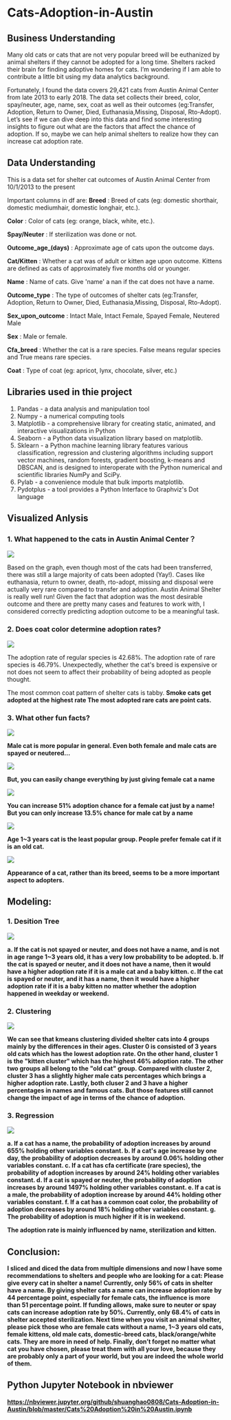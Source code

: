 # Cats-Adoption-in-Austin

## Business Understanding
Many old cats or cats that are not very popular breed will be euthanized by animal shelters if they cannot be adopted for a long time. Shelters racked their brain for finding adoptive homes for cats. I’m wondering if I am able to contribute a little bit using my data analytics background. 

Fortunately, I found the data covers 29,421 cats from Austin Animal Center from late 2013 to early 2018. The data set collects their breed, color, spay/neuter, age, name, sex, coat as well as their outcomes (eg:Transfer, Adoption, Return to Owner, Died, Euthanasia,Missing, Disposal, Rto-Adopt). Let’s see if we can dive deep into this data and find some interesting insights to figure out what are the factors that affect the chance of adoption. If so, maybe we can help animal shelters to realize how they can increase cat adoption rate.

## Data Understanding
This is a data set for shelter cat outcomes of Austin Animal Center from 10/1/2013 to the present

Important columns in df are:
<b>Breed</b> : Breed of cats (eg: domestic shorthair, domestic mediumhair, domestic longhair, etc.).

<b>Color</b> : Color of cats (eg: orange, black, white, etc.).

<b>Spay/Neuter</b> : If sterilization was done or not.

<b>Outcome_age_(days)</b> : Approximate age of cats upon the outcome days.
  
<b>Cat/Kitten</b> : Whether a cat was of adult or kitten age upon outcome. Kittens are defined as cats of approximately five months old or younger.

<b>Name</b> : Name of cats. Give 'name' a nan if the cat does not have a name.

<b>Outcome_type</b> : The type of outcomes of shelter cats (eg:Transfer, Adoption, Return to Owner, Died, Euthanasia,Missing, Disposal, Rto-Adopt).

<b>Sex_upon_outcome</b> : Intact Male, Intact Female, Spayed Female, Neutered Male

<b>Sex</b> : Male or female.

<b>Cfa_breed</b> : Whether the cat is a rare species. False means regular species and True means rare species.

<b>Coat</b> : Type of coat (eg: apricot, lynx, chocolate, silver, etc.)

## Libraries used in thie project 

1. Pandas - a data analysis and manipulation tool
2. Numpy - a numerical computing tools
3. Matplotlib - a comprehensive library for creating static, animated, and interactive visualizations in Python
4. Seaborn - a Python data visualization library based on matplotlib.
5. Sklearn - a Python machine learning library features various classification, regression and clustering algorithms including support vector machines, random forests, gradient boosting, k-means and DBSCAN, and is designed to interoperate with the Python numerical and scientific libraries NumPy and SciPy.
6. Pylab - a convenience module that bulk imports matplotlib.
7. Pydotplus - a tool provides a Python Interface to Graphviz's Dot language

## Visualized Anlysis

### 1. What happened to the cats in Austin Animal Center？

![](https://github.com/shuanghao0808/Cats-Adoption-in-Austin/blob/master/Pictures/outcome%20distribution.png)

Based on the graph, even though most of the cats had been transferred, there was still a large majority of cats been adopted (Yay!). Cases like euthanasia, return to owner, death, rto-adopt, missing and disposal were actually very rare compared to transfer and adoption. Austin Animal Shelter is really well run! Given the fact that adoption was the most desirable outcome and there are pretty many cases and features to work with, I considered correctly predicting adoption outcome to be a meaningful task.

### 2. Does coat color determine adoption rates?

![](https://github.com/shuanghao0808/Cats-Adoption-in-Austin/blob/master/Pictures/CFA%20%26%20coat%20pattern.png)

The adoption rate of regular species is 42.68%. The adoption rate of rare species is 46.79%. Unexpectedly, whether the cat's breed is expensive or not does not seem to affect their probability of being adopted as people thought.

<a> The most common coat pattern of shelter cats is tabby.
<b> Smoke cats get adopted at the highest rate
<c> The most adopted rare cats are point cats.
  
### 3. What other fun facts?

![](https://github.com/shuanghao0808/Cats-Adoption-in-Austin/blob/master/Pictures/Adoption%20rates%20by%20sex%20and%20sterilization.png)

Male cat is more popular in general. Even both female and male cats are spayed or neutered…

![](https://github.com/shuanghao0808/Cats-Adoption-in-Austin/blob/master/Pictures/Adoption%20rates%20by%20sex%20and%20name.png)

But, you can easily change everything by just giving female cat a name

![](https://github.com/shuanghao0808/Cats-Adoption-in-Austin/blob/master/Pictures/Adoption%20rates%20by%20breed%20and%20coat%20color.png)

You can increase 51% adoption chance for a female cat just by a name! But you can only increase 13.5% chance for male cat by a name

![](https://github.com/shuanghao0808/Cats-Adoption-in-Austin/blob/master/Pictures/Adoption%20rates%20by%20age.png)

Age 1~3 years cat is the least popular group. People prefer female cat if it is an old cat.

![](https://github.com/shuanghao0808/Cats-Adoption-in-Austin/blob/master/Pictures/Adoption%20rates%20by%20breed%20and%20coat%20color.png)

Appearance of a cat, rather than its breed, seems to be a more important aspect to adopters.

## Modeling:

### 1. Desition Tree

![](https://github.com/shuanghao0808/Cats-Adoption-in-Austin/blob/master/Pictures/Decision%20tree.png)

a. If the cat is not spayed or neuter, and does not have a name, and is not in age range 1~3 years old, it has a very low probability to be adopted.
b. If the cat is spayed or neuter, and it does not have a name, then it would have a higher adoption rate if it is a male cat and a baby kitten.
c. If the cat is spayed or neuter, and it has a name, then it would have a higher adoption rate if it is a baby kitten no matter whether the adoption happened in weekday or weekend.

### 2. Clustering

![](https://github.com/shuanghao0808/Cats-Adoption-in-Austin/blob/master/Pictures/Clustering.png)

We can see that kmeans clustering divided shelter cats into 4 groups mainly by the differences in their ages. Cluster 0 is consisted of 3 years old cats which has the lowest adoption rate. On the other hand, cluster 1 is the "kitten cluster" which has the highest 46% adoption rate. The other two groups all belong to the "old cat" group. Compared with cluster 2, cluster 3 has a slightly higher male cats percentages which brings a higher adoption rate. Lastly, both cluser 2 and 3 have a higher percentages in names and famous cats. But those features still cannot change the impact of age in terms of the chance of adoption.

### 3. Regression

![](https://github.com/shuanghao0808/Cats-Adoption-in-Austin/blob/master/Pictures/Regression.png)

a. If a cat has a name, the probability of adoption increases by around 655% holding other variables constant.
b. If a cat's age increase by one day, the probability of adoption decreases by around 0.06% holding other variables constant.
c. If a cat has cfa certificate (rare species), the probability of adoption increases by around 24% holding other variables constant.
d. If a cat is spayed or neuter, the probability of adoption increases by around 1497% holding other variables constant.
e. If a cat is a male, the probability of adoption increase by around 44% holding other variables constant.
f. If a cat has a common coat color, the probability of adoption decreases by around 18% holding other variables constant.
g. The probability of adoption is much higher if it is in weekend.

The adoption rate is mainly influenced by name, sterilization and kitten.

## Conclusion:
I sliced and diced the data from multiple dimensions and now I have some recommendations to shelters and people who are looking for a cat:
Please give every cat in shelter a name! Currently, only 56% of cats in shelter have a name. By giving shelter cats a name can increase adoption rate by 44 percentage point, especially for female cats, the influence is more than 51 percentage point.
If funding allows, make sure to neuter or spay cats can increase adoption rate by 50%. Currently, only 68.4% of cats in shelter accepted sterilization.
Next time when you visit an animal shelter, please pick those who are female cats without a name, 1~3 years old cats, female kittens, old male cats, domestic-breed cats, black/orange/white cats. They are more in need of help.
Finally, don’t forget no matter what cat you have chosen, please treat them with all your love, because they are probably only a part of your world, but you are indeed the whole world of them.

## Python Jupyter Notebook in nbviewer
https://nbviewer.jupyter.org/github/shuanghao0808/Cats-Adoption-in-Austin/blob/master/Cats%20Adoption%20in%20Austin.ipynb
